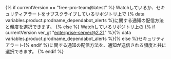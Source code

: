 {% if currentVersion == "free-pro-team@latest" %}
Watchしているか、セキュリティアラートをサブスクライブしているリポジトリ上で
{% data variables.product.prodname_dependabot_alerts %}に関する通知の配信方法と頻度を選択できます。
{% else %}
Watchしているリポジトリ上の
{% if currentVersion ver_gt "enterprise-server@2.21" %}{% data variables.product.prodname_dependabot_alerts %}{% else %}セキュリティアラート{% endif %}に関する通知の配信方法を、通知が送信される頻度と共に選択できます。
{% endif %}

